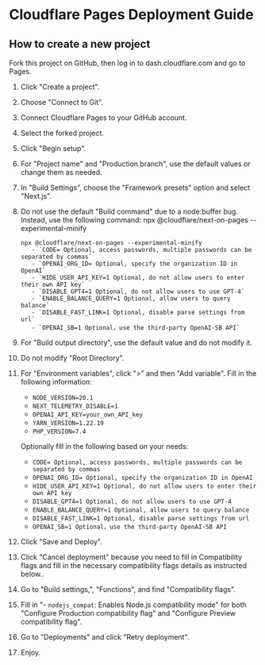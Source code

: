 # Cloudflare Pages Deployment Guide

## How to create a new project

Fork this project on GitHub, then log in to dash.cloudflare.com and go to Pages.

1. Click "Create a project".
2. Choose "Connect to Git".
3. Connect Cloudflare Pages to your GitHub account.
4. Select the forked project.
5. Click "Begin setup".
6. For "Project name" and "Production branch", use the default values or change them as needed.
7. In "Build Settings", choose the "Framework presets" option and select "Next.js".
8. Do not use the default "Build command" due to a node:buffer bug. Instead, use the following command:
   npx @cloudflare/next-on-pages --experimental-minify
   ```
   npx @cloudflare/next-on-pages --experimental-minify
      - `CODE= Optional, access passwords, multiple passwords can be separated by commas`
      - `OPENAI_ORG_ID= Optional, specify the organization ID in OpenAI`
      - `HIDE_USER_API_KEY=1 Optional, do not allow users to enter their own API key`
      - `DISABLE_GPT4=1 Optional, do not allow users to use GPT-4`
      - `ENABLE_BALANCE_QUERY=1 Optional, allow users to query balance`
      - `DISABLE_FAST_LINK=1 Optional, disable parse settings from url`
      - `OPENAI_SB=1 Optional，use the third-party OpenAI-SB API`
   ```
9. For "Build output directory", use the default value and do not modify it.
10. Do not modify "Root Directory".
11. For "Environment variables", click ">" and then "Add variable". Fill in the following information:

    - `NODE_VERSION=20.1`
    - `NEXT_TELEMETRY_DISABLE=1`
    - `OPENAI_API_KEY=your_own_API_key`
    - `YARN_VERSION=1.22.19`
    - `PHP_VERSION=7.4`

    Optionally fill in the following based on your needs:

    - `CODE= Optional, access passwords, multiple passwords can be separated by commas`
    - `OPENAI_ORG_ID= Optional, specify the organization ID in OpenAI`
    - `HIDE_USER_API_KEY=1 Optional, do not allow users to enter their own API key`
    - `DISABLE_GPT4=1 Optional, do not allow users to use GPT-4`
    - `ENABLE_BALANCE_QUERY=1 Optional, allow users to query balance`
    - `DISABLE_FAST_LINK=1 Optional, disable parse settings from url`
    - `OPENAI_SB=1 Optional，use the third-party OpenAI-SB API`

12. Click "Save and Deploy".
13. Click "Cancel deployment" because you need to fill in Compatibility flags and fill in the necessary compatibility flags details as instructed below..
14. Go to "Build settings,", "Functions", and find "Compatibility flags".
15. Fill in "-  `nodejs_compat`: Enables Node.js compatibility mode" for both "Configure Production compatibility flag" and "Configure Preview compatibility flag".
16. Go to "Deployments" and click "Retry deployment".
17. Enjoy.
